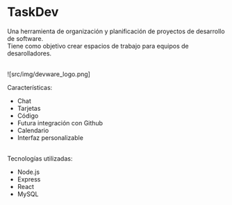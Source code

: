 # TaskDev

Una herramienta de organización y planificación de proyectos de desarrollo de software.<br> 
Tiene como objetivo crear espacios de trabajo para equipos de desarolladores.<br><br>

![src/img/devware_logo.png]

Características:
- Chat
- Tarjetas
- Código
- Futura integración con Github
- Calendario
- Interfaz personalizable
<br><br>

Tecnologías utilizadas:
- Node.js
- Express
- React
- MySQL
